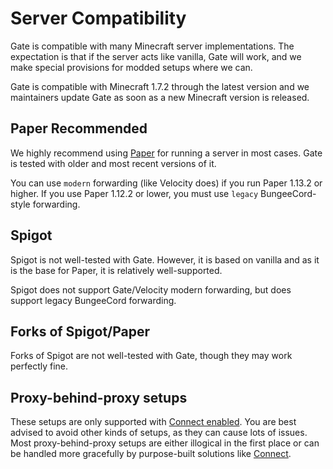 # Server Compatibility

Gate is compatible with many Minecraft server implementations.
The expectation is that if the server acts like vanilla, Gate will work,
and we make special provisions for modded setups where we can.

Gate is compatible with Minecraft 1.7.2 through the latest version
and we maintainers update Gate as soon as a new Minecraft version is released.

## Paper <VPBadge>Recommended</VPBadge>

We highly recommend using [Paper](https://papermc.io/) for running a server in most cases.
Gate is tested with older and most recent versions of it.

You can use `modern` forwarding (like Velocity does) if you run Paper
1.13.2 or higher. If you use Paper 1.12.2 or lower, you must use `legacy` BungeeCord-style forwarding.

## Spigot

Spigot is not well-tested with Gate.
However, it is based on vanilla and as it is the base for Paper, it is relatively well-supported.

Spigot does not support Gate/Velocity modern forwarding, but does support legacy BungeeCord forwarding.

## Forks of Spigot/Paper

Forks of Spigot are not well-tested with Gate, though they may work perfectly fine.

## Proxy-behind-proxy setups

These setups are only supported with [Connect enabled](connect).
You are best advised to avoid other kinds of setups, as they can cause lots of issues.
Most proxy-behind-proxy setups are either illogical in the first place or can be handled more
gracefully by purpose-built solutions like [Connect](https://connect.minekube.com/).

